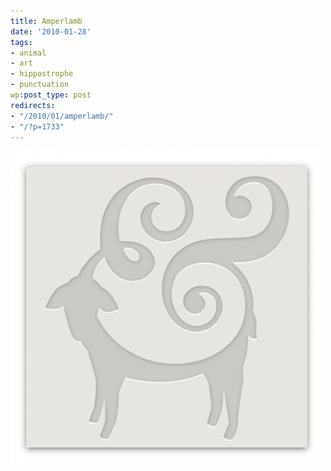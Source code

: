 ```yaml
---
title: Amperlamb
date: '2010-01-28'
tags:
- animal
- art
- hippostrophe
- punctuation
wp:post_type: post
redirects:
- "/2010/01/amperlamb/"
- "/?p=1733"
---
```


![](2010-01-28-Amperlamb/amperlamb-500x500.png "amperlamb")
